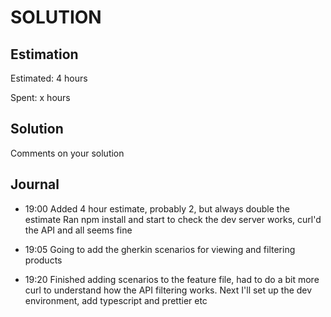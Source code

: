 SOLUTION
========

Estimation
----------
Estimated: 4 hours

Spent: x hours


Solution
--------
Comments on your solution

Journal
-------

- 19:00
  Added 4 hour estimate, probably 2, but always double the estimate
  Ran npm install and start to check the dev server works, curl'd the API and all seems fine

- 19:05
  Going to add the gherkin scenarios for viewing and filtering products

- 19:20
  Finished adding scenarios to the feature file, had to do a bit more curl to understand how the API filtering works.
  Next I'll set up the dev environment, add typescript and prettier etc